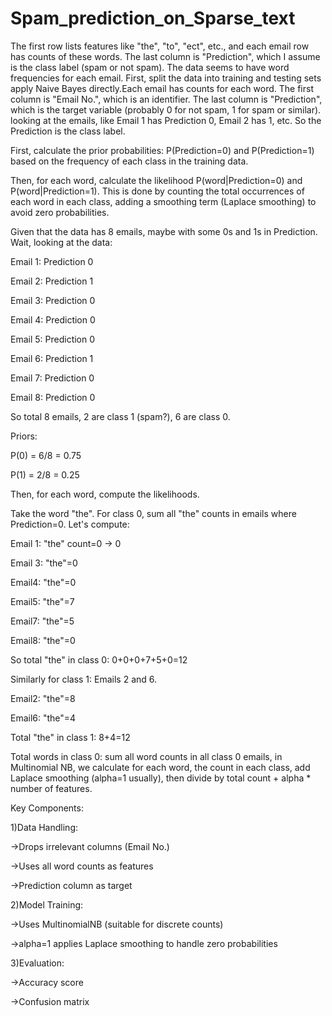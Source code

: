 # Spam_prediction_on_Sparse_text

The first row lists features like "the", "to", "ect", etc., and each email row has counts of these words. The last column is "Prediction", which I assume is the class label (spam or not spam). The data seems to have word frequencies for each email.
First,  split the data into training and testing sets apply Naive Bayes directly.Each email has counts for each word. The first column is "Email No.", which is an identifier. The last column is "Prediction", which is the target variable (probably 0 for not spam, 1 for spam or similar).
looking at the emails, like Email 1 has Prediction 0, Email 2 has 1, etc. So the Prediction is the class label.

First, calculate the prior probabilities: P(Prediction=0) and P(Prediction=1) based on the frequency of each class in the training data.

Then, for each word, calculate the likelihood P(word|Prediction=0) and P(word|Prediction=1). This is done by counting the total occurrences of each word in each class, adding a smoothing term (Laplace smoothing) to avoid zero probabilities.

Given that the data has 8 emails, maybe with some 0s and 1s in Prediction. Wait, looking at the data:

Email 1: Prediction 0

Email 2: Prediction 1

Email 3: Prediction 0

Email 4: Prediction 0

Email 5: Prediction 0

Email 6: Prediction 1

Email 7: Prediction 0

Email 8: Prediction 0

So total 8 emails, 2 are class 1 (spam?), 6 are class 0.

Priors:

P(0) = 6/8 = 0.75

P(1) = 2/8 = 0.25

Then, for each word, compute the likelihoods.

Take the word "the". For class 0, sum all "the" counts in emails where Prediction=0. Let's compute:

Email 1: "the" count=0 → 0

Email 3: "the"=0

Email4: "the"=0

Email5: "the"=7

Email7: "the"=5

Email8: "the"=0

So total "the" in class 0: 0+0+0+7+5+0=12

Similarly for class 1: Emails 2 and 6.

Email2: "the"=8

Email6: "the"=4

Total "the" in class 1: 8+4=12

Total words in class 0: sum all word counts in all class 0 emails, in Multinomial NB, we calculate for each word, the count in each class, add Laplace smoothing (alpha=1 usually), then divide by total count + alpha * number of features.


Key Components:

1)Data Handling:

->Drops irrelevant columns (Email No.)

->Uses all word counts as features

->Prediction column as target

2)Model Training:

->Uses MultinomialNB (suitable for discrete counts)

->alpha=1 applies Laplace smoothing to handle zero probabilities

3)Evaluation:

->Accuracy score

->Confusion matrix

